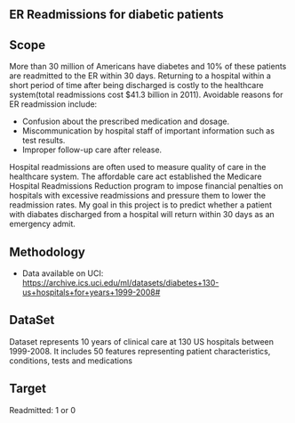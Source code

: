 ## ER Readmissions for diabetic patients

## Scope 

More than 30 million of Americans have diabetes and 10% of these patients are readmitted to the ER within 30 days. Returning to a hospital within a short period of time after being discharged is costly to the healthcare system(total readmissions cost $41.3 billion in 2011). Avoidable reasons for ER readmission include:

- Confusion about the prescribed medication and dosage.
- Miscommunication by hospital staff of important information such as test results.
- Improper follow-up care after release. 

Hospital readmissions are often used to measure quality of care in the healthcare system. The affordable care act established the Medicare Hospital Readmissions Reduction program to impose financial penalties on hospitals with excessive readmissions and pressure them to lower the readmission rates.
My goal in this project is to predict whether a patient with diabates discharged from a hospital will return within 30 days as an emergency admit.


## Methodology

- Data available on UCI: https://archive.ics.uci.edu/ml/datasets/diabetes+130-us+hospitals+for+years+1999-2008# 

## DataSet

Dataset represents 10 years of clinical care at 130 US hospitals between 1999-2008. It includes 50 features representing patient characteristics, conditions, tests and medications

## Target

Readmitted: 1 or 0


